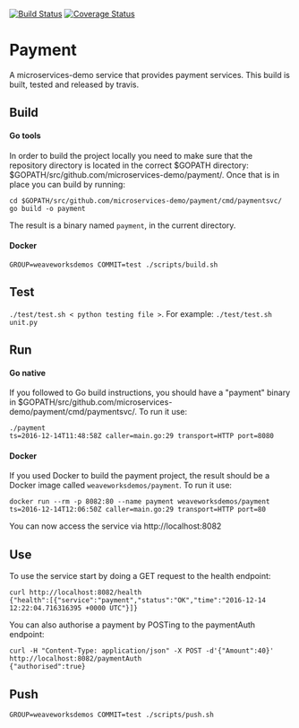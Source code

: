 [![Build Status](https://travis-ci.org/microservices-demo/payment.svg?branch=master)](https://travis-ci.org/microservices-demo/payment) [![Coverage Status](https://coveralls.io/repos/github/microservices-demo/payment/badge.svg?branch=master)](https://coveralls.io/github/microservices-demo/payment?branch=master)

# Payment
A microservices-demo service that provides payment services.
This build is built, tested and released by travis.

## Build

#### Go tools
In order to build the project locally you need to make sure that the repository directory is located in the correct
$GOPATH directory: $GOPATH/src/github.com/microservices-demo/payment/. Once that is in place you can build by running:

```
cd $GOPATH/src/github.com/microservices-demo/payment/cmd/paymentsvc/
go build -o payment
```

The result is a binary named `payment`, in the current directory.

#### Docker 
`GROUP=weaveworksdemos COMMIT=test ./scripts/build.sh`

## Test
`./test/test.sh < python testing file >`. For example: `./test/test.sh unit.py`

## Run 

#### Go native

If you followed to Go build instructions, you should have a "payment" binary in $GOPATH/src/github.com/microservices-demo/payment/cmd/paymentsvc/.
To run it use:
```
./payment
ts=2016-12-14T11:48:58Z caller=main.go:29 transport=HTTP port=8080
```

#### Docker

If you used Docker to build the payment project, the result should be a Docker image called `weaveworksdemos/payment`.
To run it use:
```
docker run --rm -p 8082:80 --name payment weaveworksdemos/payment
ts=2016-12-14T12:06:50Z caller=main.go:29 transport=HTTP port=80
```

You can now access the service via http://localhost:8082

## Use

To use the service start by doing a GET request to the health endpoint:

```
curl http://localhost:8082/health
{"health":[{"service":"payment","status":"OK","time":"2016-12-14 12:22:04.716316395 +0000 UTC"}]}
```

You can also authorise a payment by POSTing to the paymentAuth endpoint:

```
curl -H "Content-Type: application/json" -X POST -d'{"Amount":40}'  http://localhost:8082/paymentAuth
{"authorised":true}
```

## Push
`GROUP=weaveworksdemos COMMIT=test ./scripts/push.sh`
